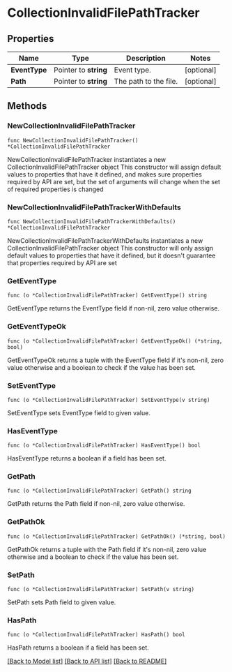 # CollectionInvalidFilePathTracker

## Properties

Name | Type | Description | Notes
------------ | ------------- | ------------- | -------------
**EventType** | Pointer to **string** | Event type. | [optional] 
**Path** | Pointer to **string** | The path to the file. | [optional] 

## Methods

### NewCollectionInvalidFilePathTracker

`func NewCollectionInvalidFilePathTracker() *CollectionInvalidFilePathTracker`

NewCollectionInvalidFilePathTracker instantiates a new CollectionInvalidFilePathTracker object
This constructor will assign default values to properties that have it defined,
and makes sure properties required by API are set, but the set of arguments
will change when the set of required properties is changed

### NewCollectionInvalidFilePathTrackerWithDefaults

`func NewCollectionInvalidFilePathTrackerWithDefaults() *CollectionInvalidFilePathTracker`

NewCollectionInvalidFilePathTrackerWithDefaults instantiates a new CollectionInvalidFilePathTracker object
This constructor will only assign default values to properties that have it defined,
but it doesn't guarantee that properties required by API are set

### GetEventType

`func (o *CollectionInvalidFilePathTracker) GetEventType() string`

GetEventType returns the EventType field if non-nil, zero value otherwise.

### GetEventTypeOk

`func (o *CollectionInvalidFilePathTracker) GetEventTypeOk() (*string, bool)`

GetEventTypeOk returns a tuple with the EventType field if it's non-nil, zero value otherwise
and a boolean to check if the value has been set.

### SetEventType

`func (o *CollectionInvalidFilePathTracker) SetEventType(v string)`

SetEventType sets EventType field to given value.

### HasEventType

`func (o *CollectionInvalidFilePathTracker) HasEventType() bool`

HasEventType returns a boolean if a field has been set.

### GetPath

`func (o *CollectionInvalidFilePathTracker) GetPath() string`

GetPath returns the Path field if non-nil, zero value otherwise.

### GetPathOk

`func (o *CollectionInvalidFilePathTracker) GetPathOk() (*string, bool)`

GetPathOk returns a tuple with the Path field if it's non-nil, zero value otherwise
and a boolean to check if the value has been set.

### SetPath

`func (o *CollectionInvalidFilePathTracker) SetPath(v string)`

SetPath sets Path field to given value.

### HasPath

`func (o *CollectionInvalidFilePathTracker) HasPath() bool`

HasPath returns a boolean if a field has been set.


[[Back to Model list]](../README.md#documentation-for-models) [[Back to API list]](../README.md#documentation-for-api-endpoints) [[Back to README]](../README.md)


